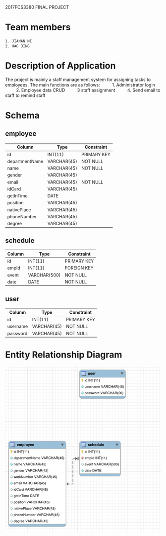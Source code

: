 2017FCS3380
FINAL PROJECT

# Team members
    1. JIANAN NI
    2. HAO DING

# Description of Application
The project is mainly a staff management system for assigning tasks to employees. The main functions are as follows:
         1. Administrator login
         2. Employee data CRUD
         3 staff assignment
         4. Send email to staff to remind staff

# Schema
## employee
Column | Type | Constraint
---|---|---
id | INT(11) | PRIMARY KEY
departmentName | VARCHAR(45) | NOT NULL
name | VARCHAR(45) | NOT NULL
gender | VARCHAR(45) |
email | VARCHAR(45) | NOT NULL
idCard | VARCHAR(45) |
getInTime | DATE |
position | VARCHAR(45) |
nativePlace | VARCHAR(45) |
phoneNumber | VARCHAR(45) |
degree | VARCHAR(45) |

## schedule
Column | Type | Constraint
---|---|---
id | INT(11) | PRIMARY KEY
empId | INT(11) | FOREIGN KEY
event | VARCHAR(500) | NOT NULL
date | DATE | NOT NULL

## user
Column | Type | Constraint
---|---|---
id | INT(11) | PRIMARY KEY
username | VARCHAR(45) | NOT NULL
password | VARCHAR(45) | NOT NULL


# Entity Relationship Diagram
![image](ERD.png)
